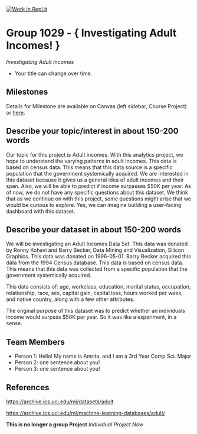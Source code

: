 [![Work in Repl.it](https://classroom.github.com/assets/work-in-replit-14baed9a392b3a25080506f3b7b6d57f295ec2978f6f33ec97e36a161684cbe9.svg)](https://classroom.github.com/online_ide?assignment_repo_id=363429&assignment_repo_type=GroupAssignmentRepo)
# Group 1029 - { Investigating Adult Incomes! }

*Investigating Adult Incomes*
- Your title can change over time.

## Milestones

Details for Milestone are available on Canvas (left sidebar, Course Project) or [here](https://firas.moosvi.com/courses/data301/project/milestone01.html).

## Describe your topic/interest in about 150-200 words

Our topic for this project is Adult incomes. With this analytics project, we hope to understand the varying patterns in adult incomes. This data is based on census data. This means that this data source is a specific population that the government systemically acquired. We are interested in this dataset because it gives us a general idea of adult incomes and their span. Also, we will be able to predict if income surpasses $50K per year. As of now, we do not have any specific questions about this dataset. We think that as we continue on with this project, some questions might arise that we would be curious to explore. Yes, we can imagine building a user-facing dashboard with this dataset. 

## Describe your dataset in about 150-200 words

We will be investigating an Adult Incomes Data Set. This data was donated by Ronny Kohavi and Barry Becker, Data Mining and Visualization, Silicon Graphics. This data was donated on 1996-05-01. Barry Becker acquired this data from the 1994 Census database. This data is based on census data. This means that this data was collected from a specific population that the government systemically acquired. 

This data consists of: age, workclass, education, marital status, occupation, relationship, race, sex, capital gain, capital loss, hours worked per week, and native country, along with a few other attributes. 

The original purpose of this dataset was to predict whether an individuals income would surpass $50K per year. So it was like a experiment, in a sense. 


## Team Members

- Person 1: Hello! My name is Amrita, and I am a 3rd Year Comp Sci. Major
- Person 2: one sentence about you!
- Person 3: one sentence about you!

## References

https://archive.ics.uci.edu/ml/datasets/adult

https://archive.ics.uci.edu/ml/machine-learning-databases/adult/

**This is no longer a group Project**
*Individual Project Now*
